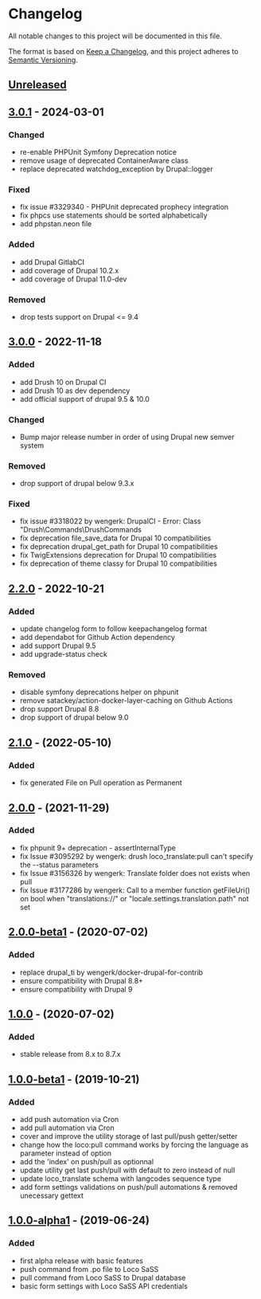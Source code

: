 # Changelog
All notable changes to this project will be documented in this file.

The format is based on [Keep a Changelog](https://keepachangelog.com/en/1.0.0/),
and this project adheres to [Semantic Versioning](https://semver.org/spec/v2.0.0.html).

## [Unreleased]

## [3.0.1] - 2024-03-01
### Changed
- re-enable PHPUnit Symfony Deprecation notice
- remove usage of deprecated ContainerAware class
- replace deprecated watchdog_exception by Drupal::logger

### Fixed
- fix issue #3329340 - PHPUnit deprecated prophecy integration
- fix phpcs use statements should be sorted alphabetically
- add phpstan.neon file

### Added
- add Drupal GitlabCI
- add coverage of Drupal 10.2.x
- add coverage of Drupal 11.0-dev

### Removed
- drop tests support on Drupal <= 9.4

## [3.0.0] - 2022-11-18
### Added
- add Drush 10 on Drupal CI
- add Drush 10 as dev dependency
- add official support of drupal 9.5 & 10.0

### Changed
- Bump major release number in order of using Drupal new semver system

### Removed
- drop support of drupal below 9.3.x

### Fixed
- fix issue #3318022 by wengerk: DrupalCI - Error: Class "Drush\Commands\DrushCommands
- fix deprecation file_save_data for Drupal 10 compatibilities
- fix deprecation drupal_get_path for Drupal 10 compatibilities
- fix TwigExtensions deprecation for Drupal 10 compatibilities
- fix deprecation of theme classy for Drupal 10 compatibilities

## [2.2.0] - 2022-10-21
### Added
- update changelog form to follow keepachangelog format
- add dependabot for Github Action dependency
- add support Drupal 9.5
- add upgrade-status check

### Removed
- disable symfony deprecations helper on phpunit
- remove satackey/action-docker-layer-caching on Github Actions
- drop support Drupal 8.8
- drop support of drupal below 9.0

## [2.1.0] - (2022-05-10)
### Added
- fix generated File on Pull operation as Permanent

## [2.0.0] - (2021-11-29)
### Added
- fix phpunit 9+ deprecation - assertInternalType
- fix Issue #3095292 by wengerk: drush loco_translate:pull can't specify the --status parameters
- fix Issue #3156326 by wengerk: Translate folder does not exists when pull
- fix Issue #3177286 by wengerk: Call to a member function getFileUri() on bool when "translations://" or "locale.settings.translation.path" not set

## [2.0.0-beta1] - (2020-07-02)
### Added
- replace drupal_ti by wengerk/docker-drupal-for-contrib
- ensure compatibility with Drupal 8.8+
- ensure compatibility with Drupal 9

## [1.0.0] - (2020-07-02)
### Added
- stable release from 8.x to 8.7.x

## [1.0.0-beta1] - (2019-10-21)
### Added
- add push automation via Cron
- add pull automation via Cron
- cover and improve the utility storage of last pull/push getter/setter
- change how the loco:pull command works by forcing the language as parameter instead of option
- add the 'index' on push/pull as optionnal
- update utility get last push/pull with default to zero instead of null
- update loco_translate schema with langcodes sequence type
- add form settings validations on push/pull automations & removed unecessary gettext

## [1.0.0-alpha1] - (2019-06-24)
### Added
- first alpha release with basic features
- push command from .po file to Loco SaSS
- pull command from Loco SaSS to Drupal database
- basic form settings with Loco SaSS API credentials

[Unreleased]: https://github.com/antistatique/drupal-loco-translate/compare/3.0.1...HEAD
[3.0.1]: https://github.com/antistatique/drupal-loco-translate/compare/3.0.0...3.0.1
[3.0.0]: https://github.com/antistatique/drupal-loco-translate/compare/8.x-2.2...3.0.0
[2.2.0]: https://github.com/antistatique/drupal-loco-translate/compare/8.x-2.1...8.x-2.2
[2.1.0]: https://github.com/antistatique/drupal-loco-translate/compare/8.x-2.0...8.x-2.1
[2.0.0]: https://github.com/antistatique/drupal-loco-translate/compare/8.x-2.0-beta1...8.x-2.0
[2.0.0-beta1]: https://github.com/antistatique/drupal-loco-translate/compare/8.x-1.0...8.x-2.0-beta1
[1.0.0]: https://github.com/antistatique/drupal-loco-translate/compare/8.x-1.0-beta1...8.x-1.0
[1.0.0-beta1]: https://github.com/antistatique/drupal-loco-translate/compare/8.x-1.0-alpha1...8.x-1.0-beta1
[1.0.0-alpha1]: https://github.com/antistatique/drupal-loco-translate/releases/tag/8.x-1.0-alpha1
